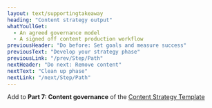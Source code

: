 ```yaml
---
layout: text/supportingtakeaway
heading: "Content strategy output"
whatYoullGet:
  - An agreed governance model
  - A signed off content production workflow
previousHeader: "Do before: Set goals and measure success"
previousText: "Develop your strategy phase"
previousLink: "/prev/Step/Path"
nextHeader: "Do next: Remove content"
nextText: "Clean up phase"
nextLink: "/next/Step/Path"
---
```


Add to **Part 7: Content governance** of the [Content Strategy Template](/path)
